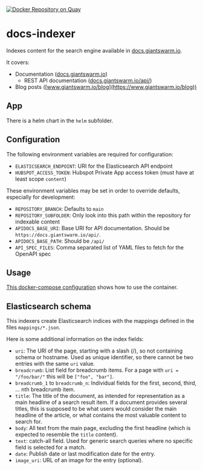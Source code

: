 [![Docker Repository on Quay](https://quay.io/repository/giantswarm/docs-indexer/status "Docker Repository on Quay")](https://quay.io/repository/giantswarm/docs-indexer)

# docs-indexer

Indexes content for the search engine available in [docs.giantswarm.io](https://docs.giantswarm.io/).

It covers:

- Documentation ([docs.giantswarm.io](https://docs.giantswarm.io/))
  - REST API documentation ([docs.giantswarm.io/api/](https://docs.giantswarm.io/api/))
- Blog posts ([www.giantswarm.io/blog](https://www.giantswarm.io/blog))

## App

There is a helm chart in the `helm` subfolder.

## Configuration

The following environment variables are required for configuration:

- `ELASTICSEARCH_ENDPOINT`: URI for the Elasticsearch API endpoint
- `HUBSPOT_ACCESS_TOKEN`: Hubspot Private App access token (must have at least scope `content`)

These environment variables may be set in order to override defaults, especially for development:

- `REPOSITORY_BRANCH`: Defaults to `main`
- `REPOSITORY_SUBFOLDER`: Only look into this path within the repository for indexable content
- `APIDOCS_BASE_URI`: Base URI for API documentation. Should be `https://docs.giantswarm.io/api/`.
- `APIDOCS_BASE_PATH`: Should be `/api/`
- `API_SPEC_FILES`: Comma separated list of YAML files to fetch for the OpenAPI spec

## Usage

[This docker-compose configuration](https://github.com/giantswarm/docs/blob/main/docker-compose.yaml)
shows how to use the container.

## Elasticsearch schema

This indexers create Elasticsearch indices with the mappings defined in the files `mappings/*.json`.

Here is some additional information on the index fields:

- `uri`: The URI of the page, starting with a slash (/), so not containing schema or hostname. Used as unique identifier, so there cannot be two entries with the same `uri` value.
- `breadcrumb`: List field for breadcrumb items. For a page with `uri = "/foo/bar/"` this will be `["foo", "bar"]`.
- `breadcrumb_1` to `breadcrumb_n`: Individual fields for the first, second, third, ... nth breadcrumb item.
- `title`: The title of the document, as intended for representation as a main headline of a search result item. If a document provides several titles, this is supposed to be what users would consider the main headline of the article, or what contains the most valuable content to search for.
- `body`: All text from the main page, excluding the first headline (which is expected to resemble the `title` content).
- `text`: catch-all field. Used for generic search queries where no specific field is selected for a match.
- `date`: Publish date or last modification date for the entry.
- `image_uri`: URL of an image for the entry (optional).
